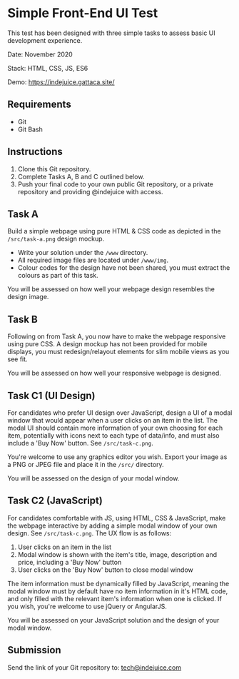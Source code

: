 # Simple Front-End UI Test

This test has been designed with three simple tasks to assess basic UI development experience.

Date: November 2020

Stack: HTML, CSS, JS, ES6

Demo:
https://indejuice.gattaca.site/

## Requirements

* Git
* Git Bash

## Instructions

1. Clone this Git repository.
2. Complete Tasks A, B and C outlined below.
3. Push your final code to your own public Git repository, or a private repository and providing @indejuice with access.

## Task A

Build a simple webpage using pure HTML & CSS code as depicted in the `/src/task-a.png` design mockup.

* Write your solution under the `/www` directory.
* All required image files are located under `/www/img`.
* Colour codes for the design have not been shared, you must extract the colours as part of this task.

You will be assessed on how well your webpage design resembles the design image.

## Task B

Following on from Task A, you now have to make the webpage responsive using pure CSS. A design mockup has not been provided for mobile displays, you must redesign/relayout elements for slim mobile views as you see fit.

You will be assessed on how well your responsive webpage is designed.

## Task C1 (UI Design)

For candidates who prefer UI design over JavaScript, design a UI of a modal window that would appear when a user clicks on an item in the list. The modal UI should contain more information of your own choosing for each item, potentially with icons next to each type of data/info, and must also include a 'Buy Now' button. See `/src/task-c.png`.

You're welcome to use any graphics editor you wish. Export your image as a PNG or JPEG file and place it in the `/src/` directory.

You will be assessed on the design of your modal window.

## Task C2 (JavaScript)

For candidates comfortable with JS, using HTML, CSS & JavaScript, make the webpage interactive by adding a simple modal window of your own design. See `/src/task-c.png`. The UX flow is as follows:

1. User clicks on an item in the list
1. Modal window is shown with the item's title, image, description and price, including a 'Buy Now' button
1. User clicks on the 'Buy Now' button to close modal window

The item information must be dynamically filled by JavaScript, meaning the modal window must by default have no item information in it's HTML code, and only filled with the relevant item's information when one is clicked. If you wish, you're welcome to use jQuery or AngularJS.

You will be assessed on your JavaScript solution and the design of your modal window.

## Submission

Send the link of your Git repository to: tech@indejuice.com
